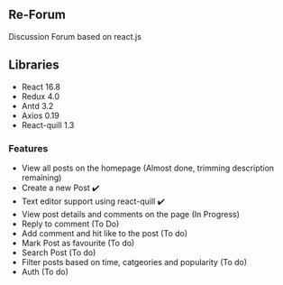 
## Re-Forum

Discussion Forum based on react.js

## Libraries
- React 16.8
- Redux 4.0
- Antd 3.2
- Axios 0.19
- React-quill 1.3

### Features
- View all posts on the homepage (Almost done, trimming description remaining)
- Create a new Post :heavy_check_mark:
- Text editor support using react-quill :heavy_check_mark:
- View post details and comments on the page (In Progress)
- Reply to comment (To Do)
- Add comment and hit like to the post (To do)
- Mark Post as favourite (To do)
- Search Post (To do)
- Filter posts based on time, catgeories and popularity (To do)
- Auth (To do)

